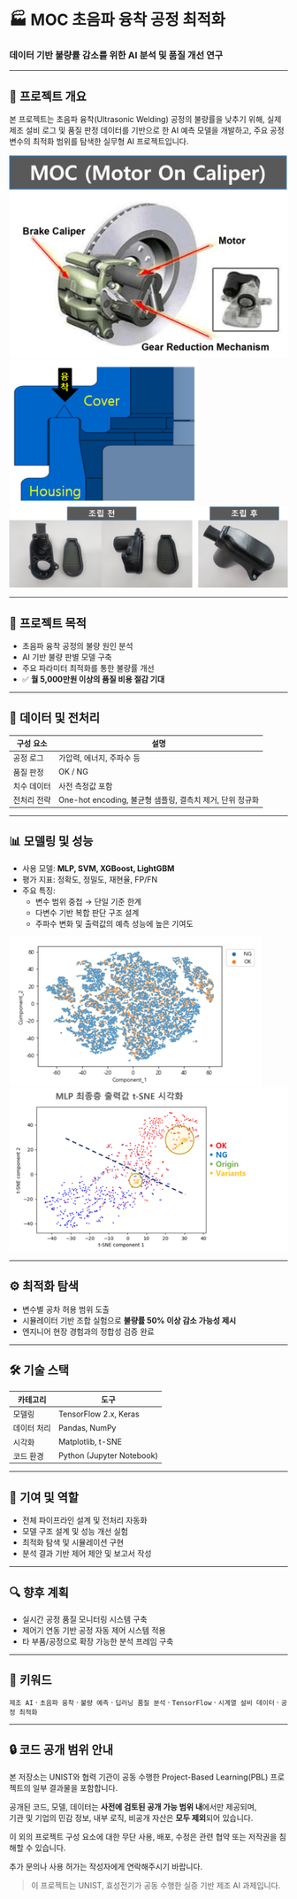 # 🏭 MOC 초음파 융착 공정 최적화  
### 데이터 기반 불량률 감소를 위한 AI 분석 및 품질 개선 연구

---

## 📌 프로젝트 개요

본 프로젝트는 초음파 융착(Ultrasonic Welding) 공정의 불량률을 낮추기 위해, 실제 제조 설비 로그 및 품질 판정 데이터를 기반으로 한 AI 예측 모델을 개발하고, 주요 공정 변수의 최적화 범위를 탐색한 실무형 AI 프로젝트입니다.

![MOC 예시 이미지](images/MOC.png)
![MOC 융착 공정](images/융착과정.png)
![MOC 조립 전후 이미](images/조립전후.png)

---

## 🎯 프로젝트 목적

- 초음파 융착 공정의 불량 원인 분석
- AI 기반 불량 판별 모델 구축
- 주요 파라미터 최적화를 통한 불량률 개선
- ✅ **월 5,000만원 이상의 품질 비용 절감 기대**

---

## 🧪 데이터 및 전처리

| 구성 요소 | 설명 |
|-----------|------|
| 공정 로그 | 가압력, 에너지, 주파수 등 |
| 품질 판정 | OK / NG |
| 치수 데이터 | 사전 측정값 포함 |
| 전처리 전략 | One-hot encoding, 불균형 샘플링, 결측치 제거, 단위 정규화 |

---

## 📊 모델링 및 성능

- 사용 모델: **MLP, SVM, XGBoost, LightGBM**
- 평가 지표: 정확도, 정밀도, 재현율, FP/FN
- 주요 특징:
  - 변수 범위 중첩 → 단일 기준 한계
  - 다변수 기반 복합 판단 구조 설계
  - 주파수 변화 및 출력값의 예측 성능에 높은 기여도

![t-SNE 시각화 Raw](images/feature_first.png)
![t-SNE 시각화 최종 Feature](images/최종_feature_시각화.png)

---

## ⚙️ 최적화 탐색

- 변수별 공차 허용 범위 도출
- 시뮬레이터 기반 조합 실험으로 **불량률 50% 이상 감소 가능성 제시**
- 엔지니어 현장 경험과의 정합성 검증 완료

---

## 🛠️ 기술 스택

| 카테고리   | 도구 |
|------------|------|
| 모델링     | TensorFlow 2.x, Keras |
| 데이터 처리 | Pandas, NumPy |
| 시각화     | Matplotlib, t-SNE |
| 코드 환경  | Python (Jupyter Notebook) |

---

## 👤 기여 및 역할

- 전체 파이프라인 설계 및 전처리 자동화
- 모델 구조 설계 및 성능 개선 실험
- 최적화 탐색 및 시뮬레이션 구현
- 분석 결과 기반 제어 제안 및 보고서 작성

---

## 🔍 향후 계획

- 실시간 공정 품질 모니터링 시스템 구축
- 제어기 연동 기반 공정 자동 제어 시스템 적용
- 타 부품/공정으로 확장 가능한 분석 프레임 구축

---

## 🧠 키워드

`제조 AI` · `초음파 융착` · `불량 예측` · `딥러닝 품질 분석` · `TensorFlow` · `시계열 설비 데이터` · `공정 최적화`

---

## 🔒 코드 공개 범위 안내

본 저장소는 UNIST와 협력 기관이 공동 수행한 Project-Based Learning(PBL) 프로젝트의 일부 결과물을 포함합니다.

공개된 코드, 모델, 데이터는 **사전에 검토된 공개 가능 범위 내**에서만 제공되며,  
기관 및 기업의 민감 정보, 내부 로직, 비공개 자산은 **모두 제외**되어 있습니다.

이 외의 프로젝트 구성 요소에 대한 무단 사용, 배포, 수정은 관련 협약 또는 저작권을 침해할 수 있습니다.

추가 문의나 사용 허가는 작성자에게 연락해주시기 바랍니다.

> 이 프로젝트는 UNIST, 효성전기가 공동 수행한 실증 기반 제조 AI 과제입니다.
